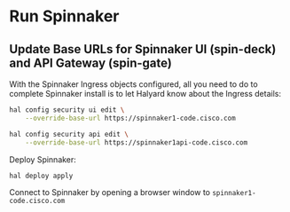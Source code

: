# Run Spinnaker

## Update Base URLs for Spinnaker UI (spin-deck) and API Gateway (spin-gate)

With the Spinnaker Ingress objects configured, all you need to do to complete Spinnaker install is to let Halyard know about the Ingress details:

```bash
hal config security ui edit \
    --override-base-url https://spinnaker1-code.cisco.com

hal config security api edit \
    --override-base-url https://spinnaker1api-code.cisco.com
```

Deploy Spinnaker:

```
hal deploy apply
```

Connect to Spinnaker by opening a browser window to `spinnaker1-code.cisco.com`
